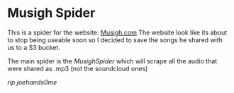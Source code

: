 # Musigh Spider
This is a spider for the website: [Musigh.com](http://www.musigh.com)
The website look like its about to stop being useable soon so I decided to save the songs he shared with us to a S3 bucket.

The main spider is the *MusighSpider* which will scrape all the audio that were shared as .mp3 (not the soundcloud ones)

_rip joehands0me_
